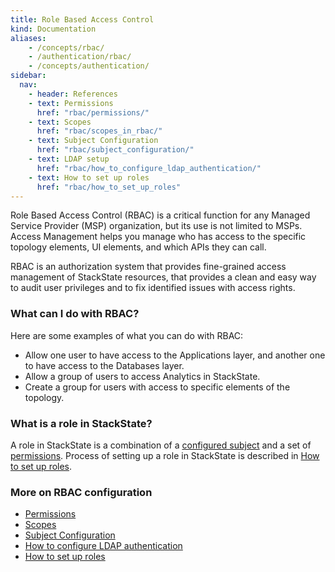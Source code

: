 ```yaml
---
title: Role Based Access Control
kind: Documentation
aliases:
    - /concepts/rbac/
    - /authentication/rbac/
    - /concepts/authentication/
sidebar:
  nav:
    - header: References
    - text: Permissions
      href: "rbac/permissions/"
    - text: Scopes
      href: "rbac/scopes_in_rbac/"
    - text: Subject Configuration
      href: "rbac/subject_configuration/"
    - text: LDAP setup
      href: "rbac/how_to_configure_ldap_authentication/"
    - text: How to set up roles
      href: "rbac/how_to_set_up_roles"
---
```



Role Based Access Control (RBAC) is a critical function for any Managed Service Provider (MSP) organization, but its use is not limited to MSPs. Access Management helps you manage who has access to the specific topology elements, UI elements, and which APIs they can call.

RBAC is an authorization system that provides fine-grained access management of StackState resources, that provides a clean and easy way to audit user privileges and to fix identified issues with access rights.

### What can I do with RBAC?

Here are some examples of what you can do with RBAC:

* Allow one user to have access to the Applications layer, and another one to have access to the Databases layer.
* Allow a group of users to access Analytics in StackState.
* Create a group for users with access to specific elements of the topology.


### What is a role in StackState?
A role in StackState is a combination of a [configured subject](/rbac/subject_configuration/) and a set of [permissions](/rbac/permissions/). Process of setting up a role in StackState is described in [How to set up roles](/rbac/how_to_set_up_roles/).

### More on RBAC configuration

* [Permissions](rbac/permissions/)
* [Scopes](/rbac/scopes_in_rbac/)
* [Subject Configuration](/rbac/subject_configuration/)
* [How to configure LDAP authentication](/rbac/how_to_configure_ldap_authentication/)
* [How to set up roles](/rbac/how_to_set_up_roles/)
